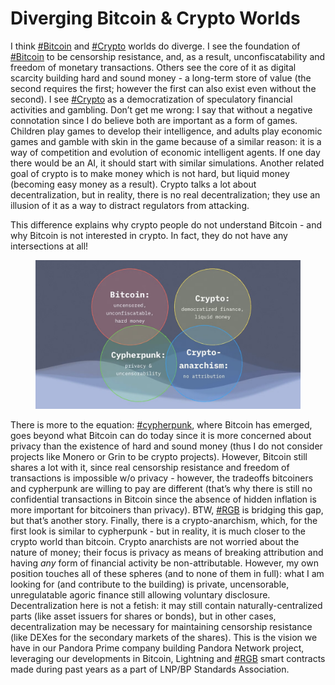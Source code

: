 # Diverging Bitcoin & Crypto Worlds

I think [#Bitcoin](https://snort.social/t/Bitcoin) and [#Crypto](https://snort.social/t/Crypto) worlds do diverge. I see the foundation of [#Bitcoin](https://snort.social/t/Bitcoin) to be censorship resistance, and, as a result, unconfiscatability and freedom of monetary transactions. Others see the core of it as digital scarcity building hard and sound money - a long-term store of value (the second requires the first; however the first can also exist even without the second). I see [#Crypto](https://snort.social/t/Crypto) as a democratization of speculatory financial activities and gambling. Don’t get me wrong: I say that without a negative connotation since I do believe both are important as a form of games. Children play games to develop their intelligence, and adults play economic games and gamble with skin in the game because of a similar reason: it is a way of competition and evolution of economic intelligent agents. If one day there would be an AI, it should start with similar simulations. Another related goal of crypto is to make money which is not hard, but liquid money (becoming easy money as a result). Crypto talks a lot about decentralization, but in reality, there is no real decentralization; they use an illusion of it as a way to distract regulators from attacking.

This difference explains why crypto people do not understand Bitcoin - and why Bitcoin is not interested in crypto. In fact, they do not have any intersections at all!

<figure><img src="../.gitbook/assets/image.png" alt=""><figcaption></figcaption></figure>

There is more to the equation: [#cypherpunk](https://snort.social/t/cypherpunk), where Bitcoin has emerged, goes beyond what Bitcoin can do today since it is more concerned about privacy than the existence of hard and sound money (thus I do not consider projects like Monero or Grin to be crypto projects). However, Bitcoin still shares a lot with it, since real censorship resistance and freedom of transactions is impossible w/o privacy - however, the tradeoffs bitcoiners and cypherpunk are willing to pay are different (that’s why there is still no confidential transactions in Bitcoin since the absence of hidden inflation is more important for bitcoiners than privacy). BTW, [#RGB](https://snort.social/t/RGB) is bridging this gap, but that’s another story. Finally, there is a crypto-anarchism, which, for the first look is similar to cypherpunk - but in reality, it is much closer to the crypto world than bitcoin. Crypto anarchists are not worried about the nature of money; their focus is privacy as means of breaking attribution and having _any_ form of financial activity be non-attributable. However, my own position touches all of these spheres (and to none of them in full): what I am looking for (and contribute to the building) is private, uncensorable, unregulatable agoric finance still allowing voluntary disclosure. Decentralization here is not a fetish: it may still contain naturally-centralized parts (like asset issuers for shares or bonds), but in other cases, decentralization may be necessary for maintaining censorship resistance (like DEXes for the secondary markets of the shares). This is the vision we have in our Pandora Prime company building Pandora Network project, leveraging our developments in Bitcoin, Lightning and [#RGB](https://snort.social/t/RGB) smart contracts made during past years as a part of LNP/BP Standards Association.
